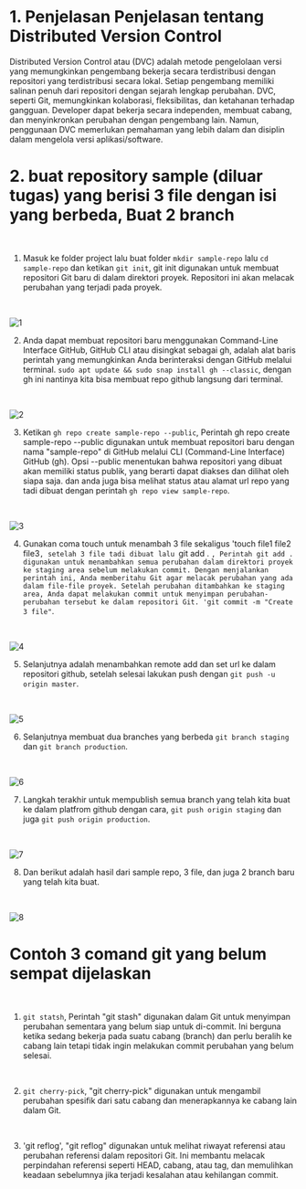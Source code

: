 # 1. Penjelasan Penjelasan tentang Distributed Version Control

Distributed Version Control atau (DVC) adalah metode pengelolaan versi yang memungkinkan pengembang bekerja secara terdistribusi dengan repositori yang terdistribusi secara lokal. Setiap pengembang memiliki salinan penuh dari repositori dengan sejarah lengkap perubahan. DVC, seperti Git, memungkinkan kolaborasi, fleksibilitas, dan ketahanan terhadap gangguan. Developer dapat bekerja secara independen, membuat cabang, dan menyinkronkan perubahan dengan pengembang lain. Namun, penggunaan DVC memerlukan pemahaman yang lebih dalam dan disiplin dalam mengelola versi aplikasi/software.
<br/>

# 2. buat repository sample (diluar tugas) yang berisi 3 file dengan isi yang berbeda, Buat 2 branch
<br/>

1.  Masuk ke folder project lalu buat folder `mkdir sample-repo` lalu `cd sample-repo` dan ketikan `git init`, git init digunakan untuk membuat repositori Git baru di dalam direktori proyek. Repositori ini akan melacak perubahan yang terjadi pada proyek.
<br/>

![1](/week-2/Version-Control-System/img/1.png)
<br/>

2.  Anda dapat membuat repositori baru menggunakan Command-Line Interface GitHub, GitHub CLI atau disingkat sebagai gh, adalah alat baris perintah yang memungkinkan Anda berinteraksi dengan GitHub melalui terminal. `sudo apt update && sudo snap install gh --classic`, dengan gh ini nantinya kita bisa membuat repo github langsung dari terminal.
<br/>

![2](/week-2/Version-Control-System/img/2.png)
<br/>

3. Ketikan `gh repo create sample-repo --public`, Perintah gh repo create sample-repo --public digunakan untuk membuat repositori baru dengan nama "sample-repo" di GitHub melalui CLI (Command-Line Interface) GitHub (gh). Opsi --public menentukan bahwa repositori yang dibuat akan memiliki status publik, yang berarti dapat diakses dan dilihat oleh siapa saja. dan anda juga bisa melihat status atau alamat url repo yang tadi dibuat dengan perintah `gh repo view sample-repo`.
<br/>

![3](/week-2/Version-Control-System/img/3.png)
<br/>

4. Gunakan coma touch untuk menambah 3 file sekaligus 'touch file1 file2 file3`, setelah 3 file tadi dibuat lalu `git add . `, Perintah git add . digunakan untuk menambahkan semua perubahan dalam direktori proyek ke staging area sebelum melakukan commit. Dengan menjalankan perintah ini, Anda memberitahu Git agar melacak perubahan yang ada dalam file-file proyek. Setelah perubahan ditambahkan ke staging area, Anda dapat melakukan commit untuk menyimpan perubahan-perubahan tersebut ke dalam repositori Git. 'git commit -m "Create 3 file"`.
<br/>

![4](/week-2/Version-Control-System/img/4.png)
<br/>

5. Selanjutnya adalah menambahkan remote add dan set url ke dalam repositori github, setelah selesai lakukan push dengan `git push -u origin master`.
<br/>

![5](/week-2/Version-Control-System/img/5.png)
<br/>

6. Selanjutnya membuat dua branches yang berbeda `git branch staging` dan `git branch production`.
<br/>

![6](/week-2/Version-Control-System/img/6.png)
<br/>

7. Langkah terakhir untuk mempublish semua branch yang telah kita buat ke dalam platfrom github dengan cara, `git push origin staging` dan juga `git push origin production`.
<br/>

![7](/week-2/Version-Control-System/img/7.png)
<br/>

8. Dan berikut adalah hasil dari sample repo, 3 file, dan juga 2 branch baru yang telah kita buat.
<br/>

![8](/week-2/Version-Control-System/img/8.png)
<br/>

# Contoh 3 comand git yang belum sempat dijelaskan
<br/>

1. `git statsh`, Perintah "git stash" digunakan dalam Git untuk menyimpan perubahan sementara yang belum siap untuk di-commit. Ini berguna ketika sedang bekerja pada suatu cabang (branch) dan perlu beralih ke cabang lain tetapi tidak ingin melakukan commit perubahan yang belum selesai.
<br>

2. `git cherry-pick`, "git cherry-pick" digunakan untuk mengambil perubahan spesifik dari satu cabang dan menerapkannya ke cabang lain dalam Git.
<br/>

3.  'git reflog',  "git reflog" digunakan untuk melihat riwayat referensi atau perubahan referensi dalam repositori Git. Ini membantu melacak perpindahan referensi seperti HEAD, cabang, atau tag, dan memulihkan keadaan sebelumnya jika terjadi kesalahan atau kehilangan commit.


